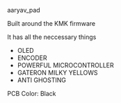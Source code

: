 aaryav_pad

Built around the KMK firmware

It has all the neccessary things

- OLED
- ENCODER
- POWERFUL MICROCONTROLLER
- GATERON MILKY YELLOWS
- ANTI GHOSTING

PCB Color: Black
